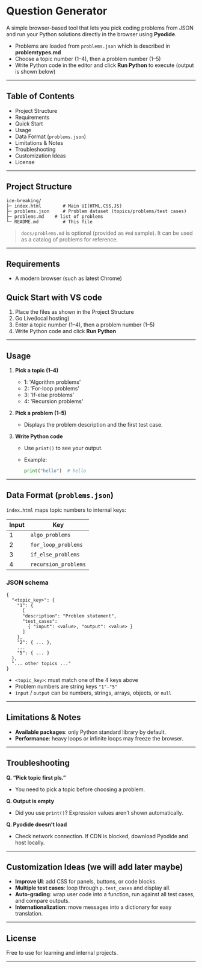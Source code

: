 # Question Generator

A simple browser-based tool that lets you pick coding problems from JSON and run your Python solutions directly in the browser using **Pyodide**.

* Problems are loaded from `problems.json` which is described in **problemtypes.md**
* Choose a topic number (1–4), then a problem number (1–5)
* Write Python code in the editor and click **Run Python** to execute (output is shown below)

---

## Table of Contents

* Project Structure
* Requirements
* Quick Start
* Usage
* Data Format (`problems.json`)
* Limitations & Notes
* Troubleshooting
* Customization Ideas
* License

---

## Project Structure

```
ice-breaking/
├─ index.html        # Main UI(HTML,CSS,JS)
├─ problems.json     # Problem dataset (topics/problems/test cases)
├─ problems.md    # list of problems
└─ README.md         # This file

```

> `docs/problems.md` is optional (provided as `#md` sample).
> It can be used as a catalog of problems for reference.

---

## Requirements

* A modern browser (such as latest Chrome)

## Quick Start with VS code

1. Place the files as shown in the Project Structure
2. Go Live(local hosting)
3. Enter a topic number (1–4), then a problem number (1–5)
4. Write Python code and click **Run Python**

---

## Usage

1. **Pick a topic (1–4)**

   * 1: 'Algorithm problems'
   * 2: 'For-loop problems'
   * 3: 'If-else problems'
   * 4: 'Recursion problems'

2. **Pick a problem (1–5)**

   * Displays the problem description and the first test case.

3. **Write Python code**

   * Use `print()` to see your output.
   * Example:

     ```python
     print("hello")  # hello
     ```

---

## Data Format (`problems.json`)

`index.html` maps topic numbers to internal keys:

| Input | Key                  |
| ----- | -------------------- |
| 1     | `algo_problems`      |
| 2     | `for_loop_problems`  |
| 3     | `if_else_problems`   |
| 4     | `recursion_problems` |

### JSON schema

```jsonc
{
  "<topic_key>": {
    "1": {
      [
      "description": "Problem statement",
      "test_cases": 
        { "input": <value>, "output": <value> }
      ]
    },
    "2": { ... },
    ...
    "5": { ... }
  },
  "... other topics ..."
}
```

* `<topic_key>`: must match one of the 4 keys above
* Problem numbers are string keys `"1"–"5"`
* `input` / `output` can be numbers, strings, arrays, objects, or `null`

---

## Limitations & Notes

* **Available packages**: only Python standard library by default.
* **Performance**: heavy loops or infinite loops may freeze the browser.

---

## Troubleshooting

**Q. “Pick topic first pls.”**

* You need to pick a topic before choosing a problem.

**Q. Output is empty**

* Did you use `print()`? Expression values aren’t shown automatically.

**Q. Pyodide doesn’t load**

* Check network connection. If CDN is blocked, download Pyodide and host locally.

---

## Customization Ideas (we will add later maybe)

* **Improve UI**: add CSS for panels, buttons, or code blocks.
* **Multiple test cases**: loop through `p.test_cases` and display all.
* **Auto-grading**: wrap user code into a function, run against all test cases, and compare outputs.
* **Internationalization**: move messages into a dictionary for easy translation.

---

## License

Free to use for learning and internal projects.

---
